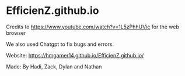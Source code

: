 # EfficienZ.github.io

Credits to https://www.youtube.com/watch?v=1L5zPhhUVic for the web browser

We also used Chatgpt to fix bugs and errors.

Website: https://hmgamer14.github.io/EfficienZ.github.io/

Made: By Hadi, Zack, Dylan and Nathan
